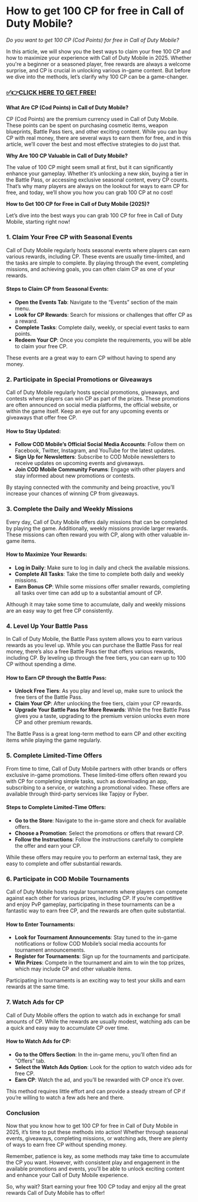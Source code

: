 # How to get 100 CP for free in Call of Duty Mobile?

*Do you want to get 100 CP (Cod Points) for free in Call of Duty Mobile?*

In this article, we will show you the best ways to claim your free 100 CP and how to maximize your experience with Call of Duty Mobile in 2025. Whether you're a beginner or a seasoned player, free rewards are always a welcome surprise, and CP is crucial in unlocking various in-game content. But before we dive into the methods, let’s clarify why 100 CP can be a game-changer.

### [✅👉CLICK HERE TO GET FREE!](https://justfree.xyz/call/of/duty/)

**What Are CP (Cod Points) in Call of Duty Mobile?**

CP (Cod Points) are the premium currency used in Call of Duty Mobile. These points can be spent on purchasing cosmetic items, weapon blueprints, Battle Pass tiers, and other exciting content. While you can buy CP with real money, there are several ways to earn them for free, and in this article, we’ll cover the best and most effective strategies to do just that.

**Why Are 100 CP Valuable in Call of Duty Mobile?**

The value of 100 CP might seem small at first, but it can significantly enhance your gameplay. Whether it’s unlocking a new skin, buying a tier in the Battle Pass, or accessing exclusive seasonal content, every CP counts. That’s why many players are always on the lookout for ways to earn CP for free, and today, we’ll show you how you can grab 100 CP at no cost!

**How to Get 100 CP for Free in Call of Duty Mobile (2025)?**

Let’s dive into the best ways you can grab 100 CP for free in Call of Duty Mobile, starting right now!

### 1. **Claim Your Free CP with Seasonal Events**

Call of Duty Mobile regularly hosts seasonal events where players can earn various rewards, including CP. These events are usually time-limited, and the tasks are simple to complete. By playing through the event, completing missions, and achieving goals, you can often claim CP as one of your rewards.

#### Steps to Claim CP from Seasonal Events:
- **Open the Events Tab**: Navigate to the “Events” section of the main menu.
- **Look for CP Rewards**: Search for missions or challenges that offer CP as a reward.
- **Complete Tasks**: Complete daily, weekly, or special event tasks to earn points.
- **Redeem Your CP**: Once you complete the requirements, you will be able to claim your free CP.

These events are a great way to earn CP without having to spend any money.

### 2. **Participate in Special Promotions or Giveaways**

Call of Duty Mobile regularly hosts special promotions, giveaways, and contests where players can win CP as part of the prizes. These promotions are often announced on social media platforms, the official website, or within the game itself. Keep an eye out for any upcoming events or giveaways that offer free CP.

#### How to Stay Updated:
- **Follow COD Mobile’s Official Social Media Accounts**: Follow them on Facebook, Twitter, Instagram, and YouTube for the latest updates.
- **Sign Up for Newsletters**: Subscribe to COD Mobile newsletters to receive updates on upcoming events and giveaways.
- **Join COD Mobile Community Forums**: Engage with other players and stay informed about new promotions or contests.

By staying connected with the community and being proactive, you’ll increase your chances of winning CP from giveaways.

### 3. **Complete the Daily and Weekly Missions**

Every day, Call of Duty Mobile offers daily missions that can be completed by playing the game. Additionally, weekly missions provide larger rewards. These missions can often reward you with CP, along with other valuable in-game items.

#### How to Maximize Your Rewards:
- **Log in Daily**: Make sure to log in daily and check the available missions.
- **Complete All Tasks**: Take the time to complete both daily and weekly missions.
- **Earn Bonus CP**: While some missions offer smaller rewards, completing all tasks over time can add up to a substantial amount of CP.

Although it may take some time to accumulate, daily and weekly missions are an easy way to get free CP consistently.

### 4. **Level Up Your Battle Pass**

In Call of Duty Mobile, the Battle Pass system allows you to earn various rewards as you level up. While you can purchase the Battle Pass for real money, there’s also a free Battle Pass tier that offers various rewards, including CP. By leveling up through the free tiers, you can earn up to 100 CP without spending a dime.

#### How to Earn CP through the Battle Pass:
- **Unlock Free Tiers**: As you play and level up, make sure to unlock the free tiers of the Battle Pass.
- **Claim Your CP**: After unlocking the free tiers, claim your CP rewards.
- **Upgrade Your Battle Pass for More Rewards**: While the free Battle Pass gives you a taste, upgrading to the premium version unlocks even more CP and other premium rewards.

The Battle Pass is a great long-term method to earn CP and other exciting items while playing the game regularly.

### 5. **Complete Limited-Time Offers**

From time to time, Call of Duty Mobile partners with other brands or offers exclusive in-game promotions. These limited-time offers often reward you with CP for completing simple tasks, such as downloading an app, subscribing to a service, or watching a promotional video. These offers are available through third-party services like Tapjoy or Fyber.

#### Steps to Complete Limited-Time Offers:
- **Go to the Store**: Navigate to the in-game store and check for available offers.
- **Choose a Promotion**: Select the promotions or offers that reward CP.
- **Follow the Instructions**: Follow the instructions carefully to complete the offer and earn your CP.

While these offers may require you to perform an external task, they are easy to complete and offer substantial rewards.

### 6. **Participate in COD Mobile Tournaments**

Call of Duty Mobile hosts regular tournaments where players can compete against each other for various prizes, including CP. If you’re competitive and enjoy PvP gameplay, participating in these tournaments can be a fantastic way to earn free CP, and the rewards are often quite substantial.

#### How to Enter Tournaments:
- **Look for Tournament Announcements**: Stay tuned to the in-game notifications or follow COD Mobile’s social media accounts for tournament announcements.
- **Register for Tournaments**: Sign up for the tournaments and participate.
- **Win Prizes**: Compete in the tournament and aim to win the top prizes, which may include CP and other valuable items.

Participating in tournaments is an exciting way to test your skills and earn rewards at the same time.

### 7. **Watch Ads for CP**

Call of Duty Mobile offers the option to watch ads in exchange for small amounts of CP. While the rewards are usually modest, watching ads can be a quick and easy way to accumulate CP over time.

#### How to Watch Ads for CP:
- **Go to the Offers Section**: In the in-game menu, you’ll often find an “Offers” tab.
- **Select the Watch Ads Option**: Look for the option to watch video ads for free CP.
- **Earn CP**: Watch the ad, and you’ll be rewarded with CP once it’s over.

This method requires little effort and can provide a steady stream of CP if you’re willing to watch a few ads here and there.

### Conclusion

Now that you know how to get 100 CP for free in Call of Duty Mobile in 2025, it’s time to put these methods into action! Whether through seasonal events, giveaways, completing missions, or watching ads, there are plenty of ways to earn free CP without spending money.

Remember, patience is key, as some methods may take time to accumulate the CP you want. However, with consistent play and engagement in the available promotions and events, you’ll be able to unlock exciting content and enhance your Call of Duty Mobile experience.

So, why wait? Start earning your free 100 CP today and enjoy all the great rewards Call of Duty Mobile has to offer!
